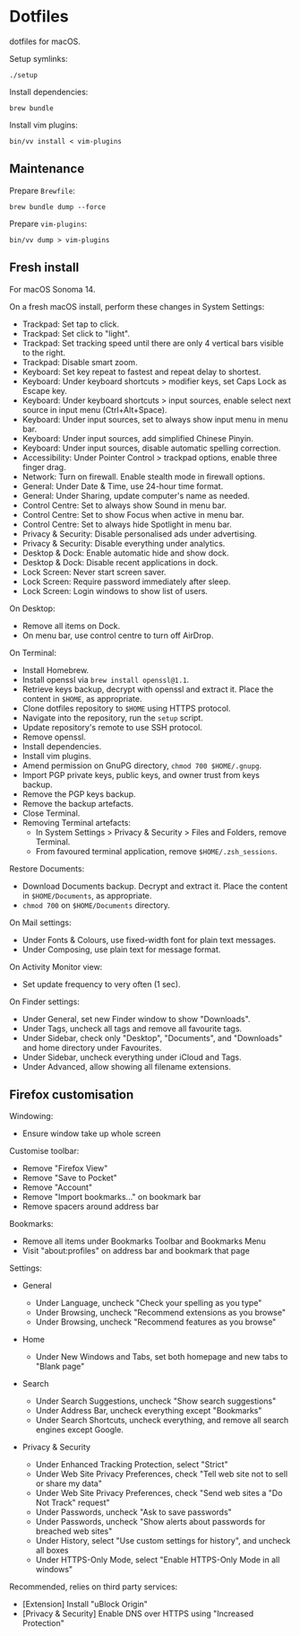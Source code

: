 # Dotfiles

dotfiles for macOS.

Setup symlinks:

```
./setup
```

Install dependencies:

```
brew bundle
```

Install vim plugins:

```
bin/vv install < vim-plugins
```

## Maintenance

Prepare `Brewfile`:

```
brew bundle dump --force
```

Prepare `vim-plugins`:

```
bin/vv dump > vim-plugins
```

## Fresh install

For macOS Sonoma 14.

On a fresh macOS install, perform these changes in System Settings:

  - Trackpad: Set tap to click.
  - Trackpad: Set click to "light".
  - Trackpad: Set tracking speed until there are only 4 vertical bars visible to the right.
  - Trackpad: Disable smart zoom.
  - Keyboard: Set key repeat to fastest and repeat delay to shortest.
  - Keyboard: Under keyboard shortcuts > modifier keys, set Caps Lock as Escape key.
  - Keyboard: Under keyboard shortcuts > input sources, enable select next source in input menu (Ctrl+Alt+Space).
  - Keyboard: Under input sources, set to always show input menu in menu bar.
  - Keyboard: Under input sources, add simplified Chinese Pinyin.
  - Keyboard: Under input sources, disable automatic spelling correction.
  - Accessibility: Under Pointer Control > trackpad options, enable three finger drag.
  - Network: Turn on firewall. Enable stealth mode in firewall options.
  - General: Under Date & Time, use 24-hour time format.
  - General: Under Sharing, update computer's name as needed.
  - Control Centre: Set to always show Sound in menu bar.
  - Control Centre: Set to show Focus when active in menu bar.
  - Control Centre: Set to always hide Spotlight in menu bar.
  - Privacy & Security: Disable personalised ads under advertising.
  - Privacy & Security: Disable everything under analytics.
  - Desktop & Dock: Enable automatic hide and show dock.
  - Desktop & Dock: Disable recent applications in dock.
  - Lock Screen: Never start screen saver.
  - Lock Screen: Require password immediately after sleep.
  - Lock Screen: Login windows to show list of users.

On Desktop:

  - Remove all items on Dock.
  - On menu bar, use control centre to turn off AirDrop.

On Terminal:

  - Install Homebrew.
  - Install openssl via `brew install openssl@1.1`.
  - Retrieve keys backup, decrypt with openssl and extract it. Place the content in `$HOME`, as appropriate.
  - Clone dotfiles repository to `$HOME` using HTTPS protocol.
  - Navigate into the repository, run the `setup` script.
  - Update repository's remote to use SSH protocol.
  - Remove openssl.
  - Install dependencies.
  - Install vim plugins.
  - Amend permission on GnuPG directory, `chmod 700 $HOME/.gnupg`.
  - Import PGP private keys, public keys, and owner trust from keys backup.
  - Remove the PGP keys backup.
  - Remove the backup artefacts.
  - Close Terminal.
  - Removing Terminal artefacts:
      - In System Settings > Privacy & Security > Files and Folders, remove Terminal.
      - From favoured terminal application, remove `$HOME/.zsh_sessions`.

Restore Documents:

  - Download Documents backup. Decrypt and extract it. Place the content in `$HOME/Documents`, as appropriate.
  - `chmod 700` on `$HOME/Documents` directory.

On Mail settings:

  - Under Fonts & Colours, use fixed-width font for plain text messages.
  - Under Composing, use plain text for message format.

On Activity Monitor view:

  - Set update frequency to very often (1 sec).

On Finder settings:

  - Under General, set new Finder window to show "Downloads".
  - Under Tags, uncheck all tags and remove all favourite tags.
  - Under Sidebar, check only "Desktop", "Documents", and "Downloads" and home directory under Favourites.
  - Under Sidebar, uncheck everything under iCloud and Tags.
  - Under Advanced, allow showing all filename extensions.

## Firefox customisation

Windowing:

  - Ensure window take up whole screen

Customise toolbar:

  - Remove "Firefox View"
  - Remove "Save to Pocket"
  - Remove "Account"
  - Remove "Import bookmarks..." on bookmark bar
  - Remove spacers around address bar

Bookmarks:

  - Remove all items under Bookmarks Toolbar and Bookmarks Menu
  - Visit "about:profiles" on address bar and bookmark that page

Settings:

  - General

    - Under Language, uncheck "Check your spelling as you type"
    - Under Browsing, uncheck "Recommend extensions as you browse"
    - Under Browsing, uncheck "Recommend features as you browse"

  - Home

    - Under New Windows and Tabs, set both homepage and new tabs to "Blank page"

  - Search

    - Under Search Suggestions, uncheck "Show search suggestions"
    - Under Address Bar, uncheck everything except "Bookmarks"
    - Under Search Shortcuts, uncheck everything, and remove all search engines except Google.

  - Privacy & Security

    - Under Enhanced Tracking Protection, select "Strict"
    - Under Web Site Privacy Preferences, check "Tell web site not to sell or share my data"
    - Under Web Site Privacy Preferences, check "Send web sites a "Do Not Track" request"
    - Under Passwords, uncheck "Ask to save passwords"
    - Under Passwords, uncheck "Show alerts about passwords for breached web sites"
    - Under History, select "Use custom settings for history", and uncheck all boxes
    - Under HTTPS-Only Mode, select "Enable HTTPS-Only Mode in all windows"

Recommended, relies on third party services:

  - [Extension] Install "uBlock Origin"
  - [Privacy & Security] Enable DNS over HTTPS using "Increased Protection"
